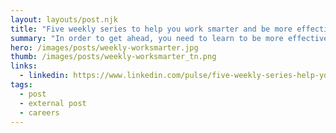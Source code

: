 ```yaml
---
layout: layouts/post.njk
title: "Five weekly series to help you work smarter and be more effective in your career"
summary: "In order to get ahead, you need to learn to be more effective at work. Every week, these great authors give you quick, 10 minute tips to help you train your staff, understand business finance, learn to develop and manage yourself, build better work relationships and learn marketing tips to make your promotion efforts more effective."
hero: /images/posts/weekly-worksmarter.jpg
thumb: /images/posts/weekly-worksmarter_tn.png
links:
  - linkedin: https://www.linkedin.com/pulse/five-weekly-series-help-you-work-smarter-more-your-ray-villalobos/
tags:
  - post
  - external post
  - careers
---
```

